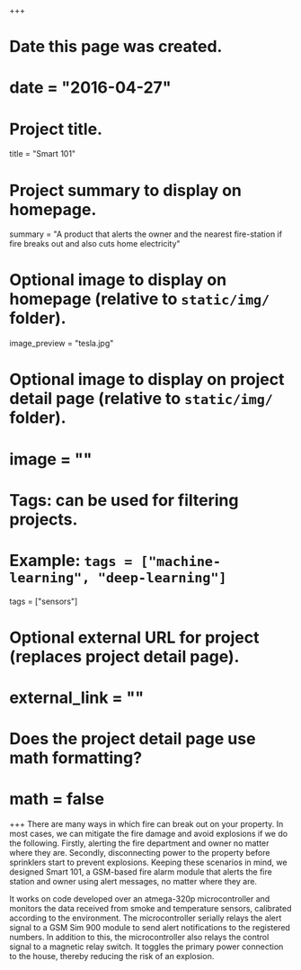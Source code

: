 +++
# Date this page was created.
# date = "2016-04-27"

# Project title.
title = "Smart 101"

# Project summary to display on homepage.
summary = "A product that alerts the owner and the nearest fire-station if fire breaks out and also cuts home electricity"

# Optional image to display on homepage (relative to `static/img/` folder).
image_preview = "tesla.jpg"

# Optional image to display on project detail page (relative to `static/img/` folder).
# image = ""

# Tags: can be used for filtering projects.
# Example: `tags = ["machine-learning", "deep-learning"]`
tags = ["sensors"]

# Optional external URL for project (replaces project detail page).
# external_link = ""

# Does the project detail page use math formatting?
# math = false

+++
There are many ways in which fire can break out on your property. In most cases, we can mitigate the fire damage and avoid explosions if we do the following. Firstly, alerting the fire department and owner no matter where they are. Secondly, disconnecting power to the property before sprinklers start to prevent explosions. Keeping these scenarios in mind, we designed Smart 101, a GSM-based fire alarm module that alerts the fire station and owner using alert messages, no matter where they are.

It works on code developed over an atmega-320p microcontroller and monitors the data received from smoke and temperature sensors, calibrated according to the environment. The microcontroller serially relays the alert signal to a GSM Sim 900 module to send alert notifications to the registered numbers. In addition to this, the microcontroller also relays the control signal to a magnetic relay switch. It toggles the primary power connection to the house, thereby reducing the risk of an explosion.

  
